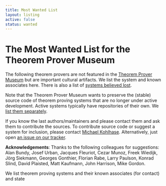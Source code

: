 ```yaml
---
title: Most Wanted List
layout: listing
active: false
status: wanted
---
```


# The Most Wanted List for the Theorem Prover Museum

The following theorem provers are not featured in the <a href="/">Theorem Prover Museum</a> but are important cultural artifacts. 
We list the system and known associates here. 
There is also a list of <a href="/lost/">systems believed lost</a>.


Note that the Theorem Prover Museum wants to preserve the (stable) source code of theorem proving systems that are no longer under active development. 
Active systems typically have repositories of their own. 
We <a href="/active/">list them separately</a>.

If you know the last authors/maintainers and please contact them and ask them to contribute the sources. 
To contribute source code or suggest a system for inclusion, please contact <a href="mailto:m.kohlhase@jacobs-university.de">Michael Kohlhase</a>. 
Alternatively, just open <a href="https://github.com/theoremprover-museum/theoremprover-museum.github.io/issues/">an issue on our tracker</a>.

**Acknowledgements**: Thanks to the following colleagues for suggestions: 
Alan Bundy, Josef Urban, Jacques Fleuriot, Cezar Munoz, Freek Wiedijk, Jörg Siekmann, Georges Gonthier, Florian Rabe, Larry Paulson, Konrad Slind, David Plaisted, Matt Kaufmann, John Harrison, Mike Gordon.


We list theorem proving systems and their known associates (for contact) and state
